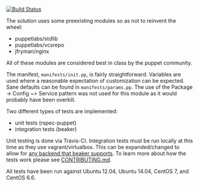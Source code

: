 [![Build Status](https://travis-ci.org/thejandroman/puppet-nc_nginx.svg?branch=master)](https://travis-ci.org/thejandroman/puppet-nc_nginx)

The solution uses some preexisting modules so as not to reinvent the
wheel:

* puppetlabs/stdlib
* puppetlabs/vcsrepo
* jfryman/nginx

All of these modules are considered best in class by the puppet
community.

The manifest, `manifests/init.pp`, is fairly
straightforward. Variables are used where a reasonable expectation of
customization can be expected. Sane defaults can be found in
`manifests/params.pp`. The use of the Package -> Config ~> Service
pattern was not used for this module as it would probably have been
overkill.

Two different types of tests are implemented:

* unit tests (rspec-puppet)
* integration tests (beaker)

Unit testing is done via Travis-CI. Integration tests must be run
locally at this time as they use vagrant/virtualbox. This can be
expanded/changed to allow for
[any backend that beaker supports](https://github.com/puppetlabs/beaker/wiki/Creating-A-Test-Environment#supported-virtualization-providers). To
learn more about how the tests work please see
[CONTRIBUTING.md](https://github.com/thejandroman/puppet-nc_nginx/blob/master/CONTRIBUTING.md).

All tests have been run against Ubuntu 12.04, Ubuntu 14.04, CentOS 7, and CentOS 6.6.
